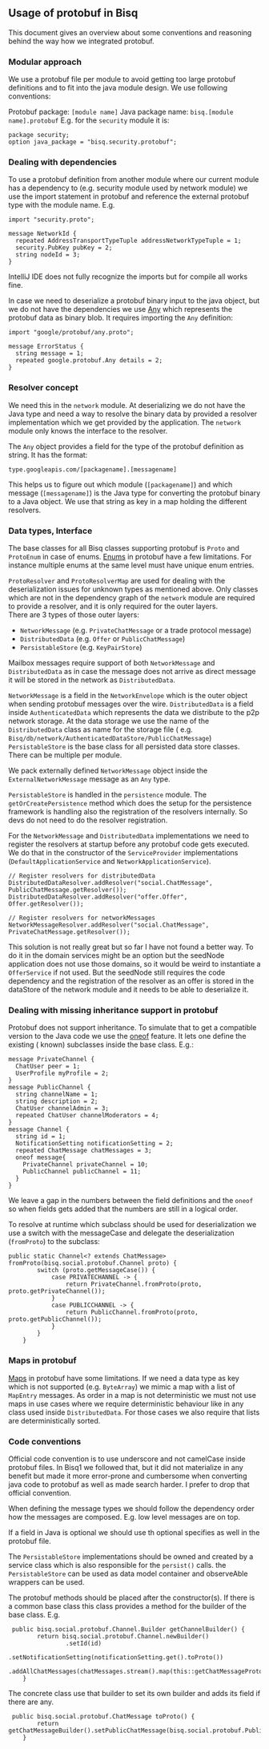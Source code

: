## Usage of protobuf in Bisq

This document gives an overview about some conventions and reasoning behind the way how we integrated protobuf.

### Modular approach

We use a protobuf file per module to avoid getting too large protobuf definitions and to fit into the java module
design. We use following conventions:

Protobuf package: `[module name]`
Java package name: `bisq.[module name].protobuf`
E.g. for the `security` module it is:

```
package security;
option java_package = "bisq.security.protobuf";
```

### Dealing with dependencies

To use a protobuf definition from another module where our current module has a dependency to (e.g. security module used
by network module) we use the import statement in protobuf and reference the external protobuf type with the module
name. E.g.

```
import "security.proto";

message NetworkId {
  repeated AddressTransportTypeTuple addressNetworkTypeTuple = 1;
  security.PubKey pubKey = 2;
  string nodeId = 3;
}
```

IntelliJ IDE does not fully recognize the imports but for compile all works fine.

In case we need to deserialize a protobuf binary input to the java object, but we do not have the dependencies we
use [Any](https://developers.google.com/protocol-buffers/docs/proto3#any) which represents the protobuf data as binary
blob. It requires importing the `Any` definition:

```
import "google/protobuf/any.proto";

message ErrorStatus {
  string message = 1;
  repeated google.protobuf.Any details = 2;
}
```

### Resolver concept

We need this in the `network` module. At deserializing we do not have the Java type and need a way to resolve the binary
data by provided a resolver implementation which we get provided by the application. The `network` module only knows the
interface to the resolver.

The `Any` object provides a field for the type of the protobuf definition as string. It has the format:

```
type.googleapis.com/[packagename].[messagename]
```

This helps us to figure out which module (`[packagename]`) and which message (`[messagename]`) is the Java type for
converting the protobuf binary to a Java object. We use that string as key in a map holding the different resolvers.

### Data types, Interface

The base classes for all Bisq classes supporting protobuf is `Proto` and `ProtoEnum` in case of enums.
[Enums](https://developers.google.com/protocol-buffers/docs/proto3#enum) in protobuf have a few limitations. For
instance multiple enums at the same level must have unique enum entries.

`ProtoResolver` and `ProtoResolverMap` are used for dealing with the deserialization issues for unknown types as
mentioned above. Only classes which are not in the dependency graph of the `network` module are required to provide a
resolver, and it is only required for the outer layers.  
There are 3 types of those outer layers:

- `NetworkMessage` (e.g. `PrivateChatMessage` or a trade protocol message)
- `DistributedData` (e.g. `Offer` or `PublicChatMessage`)
- `PersistableStore` (e.g. `KeyPairStore`)

Mailbox messages require support of both `NetworkMessage` and `DistributedData` as in case the message does not arrive
as direct message it will be stored in the network as `DistributedData`.

`NetworkMessage` is a field in the `NetworkEnvelope` which is the outer object when sending protobuf messages over the
wire.
`DistributedData` is a field inside `AuthenticatedData` which represents the data we distribute to the p2p network
storage. At the data storage we use the name of the `DistributedData` class as name for the storage file (
e.g. `Bisq/db/network/AuthenticatedDataStore/PublicChatMessage`)
`PersistableStore` is the base class for all persisted data store classes. There can be multiple per module.

We pack externally defined `NetworkMessage` object inside the `ExternalNetworkMessage` message as an `Any` type.

`PersistableStore` is handled in the `persistence` module. The `getOrCreatePersistence` method which does the setup for
the persistence framework is handling also the registration of the resolvers internally. So devs do not need to do the
resolver registration.

For the `NetworkMessage` and `DistributedData` implementations we need to register the resolvers at startup before any
protobuf code gets executed. We do that in the constructor of the `ServiceProvider`
implementations (`DefaultApplicationService` and `NetworkApplicationService`).

```
// Register resolvers for distributedData 
DistributedDataResolver.addResolver("social.ChatMessage", PublicChatMessage.getResolver());
DistributedDataResolver.addResolver("offer.Offer", Offer.getResolver());

// Register resolvers for networkMessages 
NetworkMessageResolver.addResolver("social.ChatMessage", PrivateChatMessage.getResolver());
```

This solution is not really great but so far I have not found a better way. To do it in the domain services might be an
option but the seedNode application does not use those domains, so it would be weird to instantiate a `OfferService` if
not used. But the seedNode still requires the code dependency and the registration of the resolver as an offer is stored
in the dataStore of the network module and it needs to be able to deserialize it.

### Dealing with missing inheritance support in protobuf

Protobuf does not support inheritance. To simulate that to get a compatible version to the Java code we use
the [oneof](https://developers.google.com/protocol-buffers/docs/proto3#oneof) feature. It lets one define the existing (
known) subclasses inside the base class. E.g.:

```
message PrivateChannel {
  ChatUser peer = 1;
  UserProfile myProfile = 2;
}
message PublicChannel {
  string channelName = 1;
  string description = 2;
  ChatUser channelAdmin = 3;
  repeated ChatUser channelModerators = 4;
}
message Channel {
  string id = 1;
  NotificationSetting notificationSetting = 2;
  repeated ChatMessage chatMessages = 3;
  oneof message{
    PrivateChannel privateChannel = 10;
    PublicChannel publicChannel = 11;
  }
}
```

We leave a gap in the numbers between the field definitions and the `oneof` so when fields gets added that the numbers
are still in a logical order.

To resolve at runtime which subclass should be used for deserialization we use a switch with the messageCase and
delegate the deserialization (`fromProto`) to the subclass:

```
public static Channel<? extends ChatMessage> fromProto(bisq.social.protobuf.Channel proto) {
        switch (proto.getMessageCase()) {
            case PRIVATECHANNEL -> {
                return PrivateChannel.fromProto(proto, proto.getPrivateChannel());
            }
            case PUBLICCHANNEL -> {
                return PublicChannel.fromProto(proto, proto.getPublicChannel());
            }
        }
    }
```

### Maps in protobuf

[Maps](https://developers.google.com/protocol-buffers/docs/proto3#maps) in protobuf have some limitations. If we need a
data type as key which is not supported (e.g. `ByteArray`) we mimic a map with a list of `MapEntry` messages. As order
in a map is not deterministic we must not use maps in use cases where we require deterministic behaviour like in any
class used inside `DistributedData`. For those cases we also require that lists are deterministically sorted.

### Code conventions

Official code convention is to use underscore and not camelCase inside protobuf files. In Bisq1 we followed that, but it
did not materialize in any benefit but made it more error-prone and cumbersome when converting java code to protobuf as
well as made search harder. I prefer to drop that official convention.

When defining the message types we should follow the dependency order how the messages are composed. E.g. low level
messages are on top.

If a field in Java is optional we should use th optional specifies as well in the protobuf file.

The `PersistableStore` implementations should be owned and created by a service class which is also responsible for the
`persist()` calls. the `PersistableStore` can be used as data model container and observeAble wrappers can be used.

The protobuf methods should be placed after the constructor(s). If there is a common base class this class provides a
method for the builder of the base class. E.g.

```
 public bisq.social.protobuf.Channel.Builder getChannelBuilder() {
        return bisq.social.protobuf.Channel.newBuilder()
                .setId(id)
                .setNotificationSetting(notificationSetting.get().toProto())
                .addAllChatMessages(chatMessages.stream().map(this::getChatMessageProto).collect(Collectors.toList()));
    }
```
The concrete class use that builder to set its own builder and adds its field if there are any.
```
 public bisq.social.protobuf.ChatMessage toProto() {
        return getChatMessageBuilder().setPublicChatMessage(bisq.social.protobuf.PublicChatMessage.newBuilder()).build();
    }
```